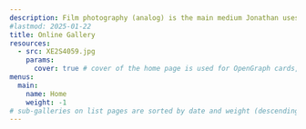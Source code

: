 ```yaml
---
description: Film photography (analog) is the main medium Jonathan uses. This website showcases work primarily in black & white.
#lastmod: 2025-01-22
title: Online Gallery
resources:
  - src: XE2S4059.jpg
    params:
      cover: true # cover of the home page is used for OpenGraph cards, etc.
menus:
  main:
    name: Home
    weight: -1
# sub-galleries on list pages are sorted by date and weight (descending)
---
```

